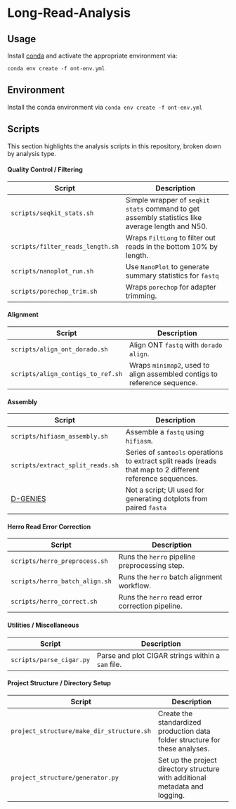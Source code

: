 # Long-Read-Analysis
## Usage
Install [conda](https://www.anaconda.com/docs/getting-started/miniconda/install#linux-2) and activate the appropriate environment via:
```
conda env create -f ont-env.yml
```

## Environment
Install the conda environment via `conda env create -f ont-env.yml`

## Scripts
This section highlights the analysis scripts in this repository, broken down by analysis type.
#### Quality Control / Filtering
| Script  | Description |
| ------------- | ------------- |
| `scripts/seqkit_stats.sh`  | Simple wrapper of `seqkit stats` command to get assembly statistics like average length and N50.  |
| `scripts/filter_reads_length.sh`  | Wraps `FiltLong` to filter out reads in the bottom 10% by length.  |
| `scripts/nanoplot_run.sh` | Use `NanoPlot` to generate summary statistics for `fastq` |
| `scripts/porechop_trim.sh` | Wraps `porechop` for adapter trimming. |
#### Alignment
| Script  | Description |
| ------------- | ------------- |
| `scripts/align_ont_dorado.sh`  | Align ONT `fastq` with `dorado align`. |
| `scripts/align_contigs_to_ref.sh`  | Wraps `minimap2`, used to align assembled contigs to reference sequence.  |
#### Assembly
| Script  | Description |
| ------------- | ------------- |
| `scripts/hifiasm_assembly.sh`  | Assemble a `fastq` using `hifiasm`. |
| `scripts/extract_split_reads.sh`  | Series of `samtools` operations to extract split reads (reads that map to 2 different reference sequences.  |
| [D-GENIES](https://dgenies.toulouse.inra.fr/run) | Not a script; UI used for generating dotplots from paired `fasta` |
#### Herro Read Error Correction
| Script  | Description |
| ------------- | ------------- |
| `scripts/herro_preprocess.sh` | Runs the `herro` pipeline preprocessing step. | 
| `scripts/herro_batch_align.sh` | Runs the `herro` batch alignment workflow. |
| `scripts/herro_correct.sh` | Runs the `herro` read error correction pipeline. |
#### Utilities / Miscellaneous
| Script  | Description |
| ------------- | ------------- |
| `scripts/parse_cigar.py` | Parse and plot CIGAR strings within a `sam` file. |
#### Project Structure / Directory Setup
| Script  | Description |
| ------------- | ------------- |
| `project_structure/make_dir_structure.sh` | Create the standardized production data folder structure for these analyses. |
| `project_structure/generator.py` | Set up the project directory structure with additional metadata and logging. |




